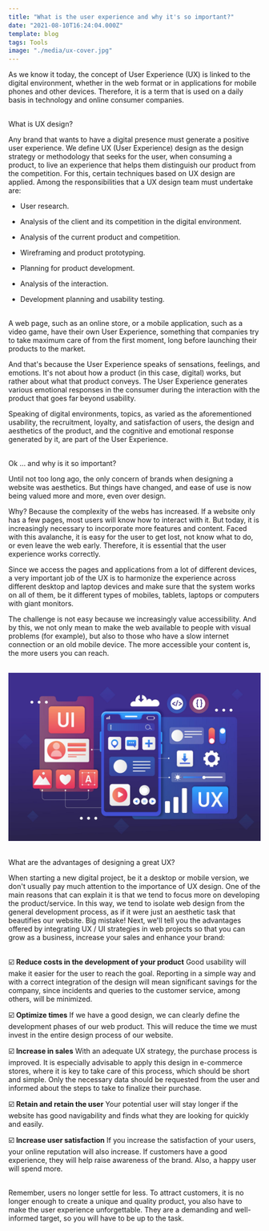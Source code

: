 ```yaml
---
title: "What is the user experience and why it's so important?"
date: "2021-08-10T16:24:04.000Z"
template: blog
tags: Tools
image: "./media/ux-cover.jpg"
---
```


As we know it today, the concept of User Experience (UX) is linked to the digital environment, whether in the web format or in applications for mobile phones and other devices. Therefore, it is a term that is used on a daily basis in technology and online consumer companies.  <br> </br>

<title-3 align="centered">  What is UX design?   </title-3> 

Any brand that wants to have a digital presence must generate a positive user experience. We define UX (User Experience) design as the design strategy or methodology that seeks for the user, when consuming a product, to live an experience that helps them distinguish our product from the competition. For this, certain techniques based on UX design are applied. Among the responsibilities that a UX design team must undertake are:

* User research.

* Analysis of the client and its competition in the digital environment.

* Analysis of the current product and competition.

* Wireframing and product prototyping.

* Planning for product development.

* Analysis of the interaction.

* Development planning and usability testing.  <br> </br>


A web page, such as an online store, or a mobile application, such as a video game, have their own User Experience, something that companies try to take maximum care of from the first moment, long before launching their products to the market.

And that's because the User Experience speaks of sensations, feelings, and emotions. It's not about how a product (in this case, digital) works, but rather about what that product conveys. The User Experience generates various emotional responses in the consumer during the interaction with the product that goes far beyond usability.

Speaking of digital environments, topics, as varied as the aforementioned usability, the recruitment, loyalty, and satisfaction of users, the design and aesthetics of the product, and the cognitive and emotional response generated by it, are part of the User Experience.  <br> </br>

<title-3 align="centered">  Ok ... and why is it so important?  </title-3>

Until not too long ago, the only concern of brands when designing a website was aesthetics. But things have changed, and ease of use is now being valued more and more, even over design. 

Why? Because the complexity of the webs has increased. If a website only has a few pages, most users will know how to interact with it. But today, it is increasingly necessary to incorporate more features and content. Faced with this avalanche, it is easy for the user to get lost, not know what to do, or even leave the web early. Therefore, it is essential that the user experience works correctly.

Since we access the pages and applications from a lot of different devices, a very important job of the UX is to harmonize the experience across different desktop and laptop devices and make sure that the system works on all of them, be it different types of mobiles, tablets, laptops or computers with giant monitors. 

The challenge is not easy because we increasingly value accessibility. And by this, we not only mean to make the web available to people with visual problems (for example), but also to those who have a slow internet connection or an old mobile device. The more accessible your content is, the more users you can reach.  <br> </br>

<img src="./media/ux-1.jpg">  <br> </br>

<title-3 align="centered">  What are the advantages of designing a great UX?  </title-3>

When starting a new digital project, be it a desktop or mobile version, we don't usually pay much attention to the importance of UX  design. One of the main reasons that can explain it is that we tend to focus more on developing the product/service. In this way, we tend to isolate web design from the general development process, as if it were just an aesthetic task that beautifies our website. Big mistake! Next, we'll tell you the advantages offered by integrating UX / UI strategies in web projects so that you can grow as a business, increase your sales and enhance your brand:  <br> </br>

☑️ **Reduce costs in the development of your product**
Good usability will make it easier for the user to reach the goal. Reporting in a simple way and with a correct integration of the design will mean significant savings for the company, since incidents and queries to the customer service, among others, will be minimized.

☑️ **Optimize times**
If we have a good design, we can clearly define the development phases of our web product. This will reduce the time we must invest in the entire design process of our website.

☑️ **Increase in sales**
With an adequate UX strategy, the purchase process is improved. It is especially advisable to apply this design in e-commerce stores, where it is key to take care of this process, which should be short and simple. Only the necessary data should be requested from the user and informed about the steps to take to finalize their purchase.

☑️ **Retain and retain the user**
Your potential user will stay longer if the website has good navigability and finds what they are looking for quickly and easily.

☑️ **Increase user satisfaction**
If you increase the satisfaction of your users, your online reputation will also increase. If customers have a good experience, they will help raise awareness of the brand. Also, a happy user will spend more.  <br> </br>


Remember, users no longer settle for less. To attract customers, it is no longer enough to create a unique and quality product, you also have to make the user experience unforgettable. They are a demanding and well-informed target, so you will have to be up to the task.




